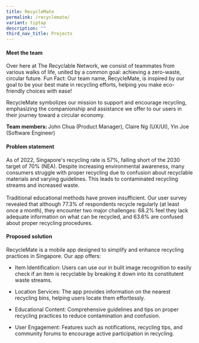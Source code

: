 ```yaml
---
title: RecycleMate
permalink: /recyclemate/
variant: tiptap
description: ""
third_nav_title: Projects
---
```

<h4>Meet the team</h4>
<p>Over here at The Recyclable Network, we consist of teammates from various
walks of life, united by a common goal: achieving a zero-waste, circular
future. Fun Fact: Our team name, RecycleMate, is inspired by our goal to
be your best mate in recycling efforts, helping you make eco-friendly choices
with ease!</p>
<p>RecycleMate symbolizes our mission to support and encourage recycling,
emphasizing the companionship and assistance we offer to our users in their
journey toward a circular economy.</p>
<p><strong>Team members: </strong>John Chua (Product Manager), Claire Ng
(UX/UI), Yin Joe (Software Engineer)</p>
<h4>Problem statement</h4>
<p>As of 2022, Singapore's recycling rate is 57%, falling short of the 2030
target of 70% (NEA). Despite increasing environmental awareness, many consumers
struggle with proper recycling due to confusion about recyclable materials
and varying guidelines. This leads to contaminated recycling streams and
increased waste.
<br>
<br>Traditional educational methods have proven insufficient. Our user survey
revealed that although 77.3% of respondents recycle regularly (at least
once a month), they encounter two major challenges: 68.2% feel they lack
adequate information on what can be recycled, and 63.6% are confused about
proper recycling procedures.</p>
<h4>Proposed solution</h4>
<p>RecycleMate is a mobile app designed to simplify and enhance recycling
practices in Singapore. Our app offers:</p>
<ul data-tight="true" class="tight">
<li>
<p>Item Identification: Users can use our in bulit image recognition to easily
check if an item is recyclable by breaking it down into its constitutent
waste streams.</p>
</li>
<li>
<p>Location Services: The app provides information on the nearest recycling
bins, helping users locate them effortlessly.</p>
</li>
<li>
<p>Educational Content: Comprehensive guidelines and tips on proper recycling
practices to reduce contamination and confusion.</p>
</li>
<li>
<p>User Engagement: Features such as notifications, recycling tips, and community
forums to encourage active participation in recycling.
<br>
<br>
</p>
</li>
</ul>
<p></p>